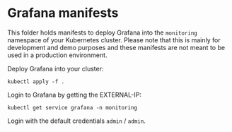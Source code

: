 # Grafana manifests

This folder holds manifests to deploy Grafana into the `monitoring` namespace of your Kubernetes cluster. Please note that this is mainly for development and demo purposes and these manifests are not meant to be used in a production environment.

Deploy Grafana into your cluster:
```
kubectl apply -f .
```

Login to Grafana by getting the EXTERNAL-IP:
```
kubectl get service grafana -n monitoring
```

Login with the default credentials `admin` / `admin`.

